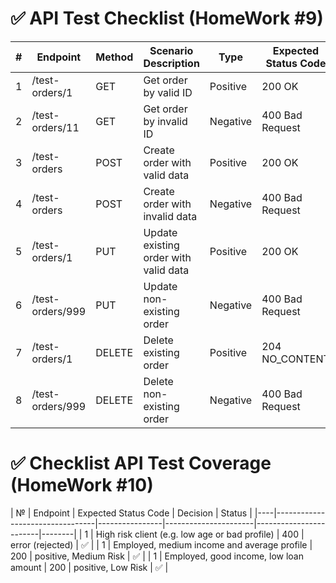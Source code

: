 # ✅ API Test Checklist (HomeWork #9)

| #  | Endpoint                        | Method  | Scenario Description                           | Type        | Expected Status Code | Status |
|----|---------------------------------|---------|------------------------------------------------|-------------|----------------------|--------|
| 1  | /test-orders/1                  | GET     | Get order by valid ID                          | Positive    | 200 OK               | ✅     |
| 2  | /test-orders/11                 | GET     | Get order by invalid ID                        | Negative    | 400 Bad Request      | ✅     |
| 3  | /test-orders                    | POST    | Create order with valid data                   | Positive    | 200 OK               | ✅     |
| 4  | /test-orders                    | POST    | Create order with invalid data                 | Negative    | 400 Bad Request      | ✅     |
| 5  | /test-orders/1                  | PUT     | Update existing order with valid data          | Positive    | 200 OK               | ✅     |
| 6  | /test-orders/999                | PUT     | Update non-existing order                      | Negative    | 400 Bad Request      | ✅     |
| 7  | /test-orders/1                  | DELETE  | Delete existing order                          | Positive    | 204 NO_CONTENT       | ✅     |
| 8  | /test-orders/999                | DELETE  | Delete non-existing order                      | Negative    | 400 Bad Request      | ✅     |


# ✅ Checklist API Test Coverage (HomeWork #10)

| №  | Endpoint                                         | Expected Status Code |  Decision              | Status |
|----|---------------------------------|----------------|----------------------|------------------------|--------|
| 1  | High risk client (e.g. low age or bad profile)   |          400         |  error (rejected)      | ✅     |
| 1  | Employed, medium income and average profile      |          200         |  positive, Medium Risk | ✅     |
| 1  | Employed, good income, low loan amount           |          200         |  positive, Low Risk    | ✅     |